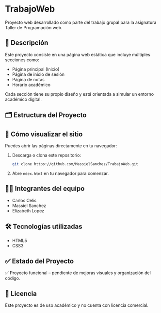# TrabajoWeb

Proyecto web desarrollado como parte del trabajo grupal para la asignatura Taller de Programación web.

## 📌 Descripción

Este proyecto consiste en una página web estática que incluye múltiples secciones como:
- Página principal (Inicio)
- Página de inicio de sesión
- Página de notas
- Horario académico

Cada sección tiene su propio diseño y está orientada a simular un entorno académico digital.

## 🗂️ Estructura del Proyecto


## 🚀 Cómo visualizar el sitio

Puedes abrir las páginas directamente en tu navegador:

1. Descarga o clona este repositorio:
   ```bash
   git clone https://github.com/MassielSanchez/TrabajoWeb.git
   ```
2. Abre `ndex.html` en tu navegador para comenzar.

## 👨‍💻 Integrantes del equipo

- Carlos Celis
- Massiel Sanchez
- Elizabeth Lopez

## 🛠️ Tecnologías utilizadas

- HTML5
- CSS3

## ✅ Estado del Proyecto

✅ Proyecto funcional – pendiente de mejoras visuales y organización del código.

## 📄 Licencia

Este proyecto es de uso académico y no cuenta con licencia comercial.
